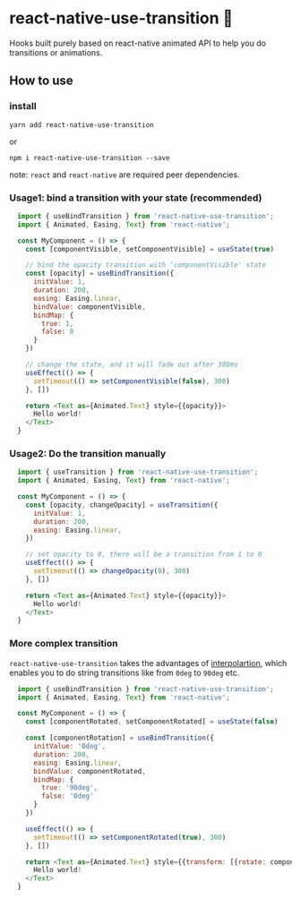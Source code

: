 # react-native-use-transition 🐰
Hooks built purely based on react-native animated API to help you do transitions or animations.

## How to use

### install
```
yarn add react-native-use-transition
```

or

```
npm i react-native-use-transition --save
```

note: `react` and `react-native` are required peer dependencies.

### Usage1: bind a transition with your state (recommended)
```javascript
  import { useBindTransition } from 'react-native-use-transition';
  import { Animated, Easing, Text} from 'react-native';

  const MyComponent = () => {
    const [componentVisible, setComponentVisible] = useState(true)

    // bind the opacity transition with 'componentVisible' state
    const [opacity] = useBindTransition({
      initValue: 1,
      duration: 200,
      easing: Easing.linear,
      bindValue: componentVisible,
      bindMap: {
        true: 1,
        false: 0
      }
    })

    // change the state, and it will fade out after 300ms
    useEffect(() => {
      setTimeout(() => setComponentVisible(false), 300)
    }, [])

    return <Text as={Animated.Text} style={{opacity}}>
      Hello world!
    </Text>
  }
```


### Usage2: Do the transition manually

```javascript
  import { useTransition } from 'react-native-use-transition';
  import { Animated, Easing, Text} from 'react-native';

  const MyComponent = () => {
    const [opacity, changeOpacity] = useTransition({
      initValue: 1,
      duration: 200,
      easing: Easing.linear,
    })

    // set opacity to 0, there will be a transition from 1 to 0
    useEffect(() => {
      setTimeout(() => changeOpacity(0), 300)
    }, [])

    return <Text as={Animated.Text} style={{opacity}}>
      Hello world!
    </Text>
  }
```


### More complex transition
`react-native-use-transition` takes the advantages of [interpolartion](https://reactnative.dev/docs/animations#interpolation), which enables you to do string transitions like from `0deg` to `90deg` etc.

```javascript
  import { useBindTransition } from 'react-native-use-transition';
  import { Animated, Easing, Text} from 'react-native';

  const MyComponent = () => {
    const [componentRotated, setComponentRotated] = useState(false)

    const [componentRotation] = useBindTransition({
      initValue: '0deg',
      duration: 200,
      easing: Easing.linear,
      bindValue: componentRotated,
      bindMap: {
        true: '90deg',
        false: '0deg'
      }
    })

    useEffect(() => {
      setTimeout(() => setComponentRotated(true), 300)
    }, [])

    return <Text as={Animated.Text} style={{transform: [{rotate: componentRotation}]}}>
      Hello world!
    </Text>
  }
```

